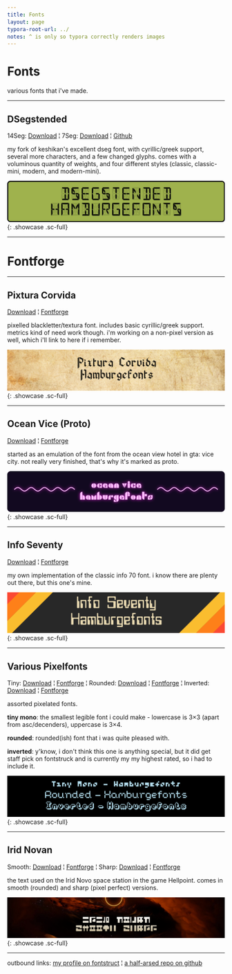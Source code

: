 ```yaml
---
title: Fonts
layout: page
typora-root-url: ../
notes: ^ is only so typora correctly renders images
---
```


# Fonts

various fonts that i've made.

---

## DSegstended

14Seg: [Download](https://github.com/ZeusOfTheCrows/DSegstended/releases/latest/download/DSeg14.zip) ¦ 7Seg: [Download](https://github.com/ZeusOfTheCrows/DSegstended/releases/latest/download/DSeg7.zip) ¦ [Github](https://github.com/ZeusOfTheCrows/DSegstended/)

my fork of keshikan's excellent dseg font, with cyrillic/greek support, several more characters, and a few changed glyphs. comes with a voluminous quantity of weights, and four different styles (classic, classic-mini, modern, and modern-mini).

![](/assets/images/fonts/dsegstended.png){: .showcase .sc-full}

---

# Fontforge

---

## Pixtura Corvida

[Download](/assets/fonts/fontstruct/pixtura-corvida.ttf) ¦ [Fontforge](https://www.fontstruct.com/fontstructions/show/1954327/)

pixelled blackletter/textura font. includes basic cyrillic/greek support. metrics kind of need work though. i'm working on a non-pixel version as well, which i'll link to here if i remember.

![](/assets/images/fonts/fontstruct/pixtura-corvida.png){: .showcase .sc-full}

---

## Ocean Vice (Proto)

[Download](/assets/fonts/fontstruct/ocean-vice-proto.ttf) ¦ [Fontforge](https://www.fontstruct.com/fontstructions/show/1950206/)

started as an emulation of the font from the ocean view hotel in gta: vice city. not really very finished, that's why it's marked as proto.

![](/assets/images/fonts/fontstruct/ocean-vice.png){: .showcase .sc-full}

---

## Info Seventy

[Download](/assets/fonts/fontstruct/info-70.ttf) ¦ [Fontforge](https://www.fontstruct.com/fontstructions/show/1797228/)

my own implementation of the classic info 70 font. i know there are plenty out there, but this one's mine.

![](/assets/images/fonts/fontstruct/info-seventy.png){: .showcase .sc-full}

---

## Various Pixelfonts

Tiny: [Download](/assets/fonts/fontstruct/tiny-mono.ttf) ¦ [Fontforge](https://www.fontstruct.com/fontstructions/show/1837063/) ¦ Rounded: [Download](/assets/fonts/fontstruct/rounded-pixelfont.ttf) ¦ [Fontforge](https://www.fontstruct.com/fontstructions/show/1411349/) ¦ Inverted: [Download](/assets/fonts/fontstruct/rounded-pixelfont.ttf) ¦ [Fontforge](https://www.fontstruct.com/fontstructions/show/1418874/)

assorted pixelated fonts.

**tiny mono**: the smallest legible font i could make - lowercase is 3×3 (apart from asc/decenders), uppercase is 3×4.

**rounded**: rounded(ish) font that i was quite pleased with.

**inverted**: y'know, i don't think this one is anything special, but it did get staff pick on fontstruck and is currently my my highest rated, so i had to include it.

![](/assets/images/fonts/fontstruct/various-pixelfonts.png){: .showcase .sc-full}

---

## Irid Novan

Smooth: [Download](/assets/fonts/fontstruct/irid-novan-smooth.ttf) ¦ [Fontforge](https://www.fontstruct.com/fontstructions/show/1960809/) ¦ Sharp: [Download](/assets/fonts/fontstruct/irid-novan-sharp.ttf) ¦ [Fontforge](https://www.fontstruct.com/fontstructions/show/1960792/)

the text used on the Irid Novo space station in the game Hellpoint. comes in smooth (rounded) and sharp (pixel perfect) versions.

![](/assets/images/fonts/fontstruct/irid-novan.png){: .showcase .sc-full}

---

outbound links: [my profile on fontstruct](https://www.fontstruct.com/fontstructors/1438889/jupitorr?order=by-balanced-rating) ¦ [a half-arsed repo on github](https://github.com/ZeusOfTheCrows/Fonts/)
